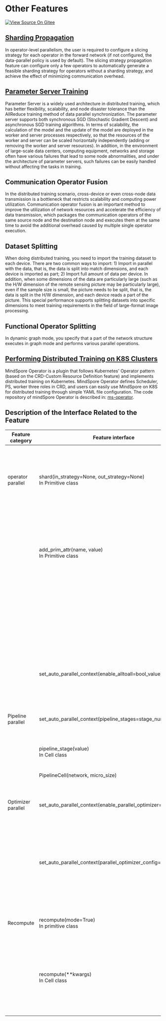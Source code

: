 # Other Features

[![View Source On Gitee](https://mindspore-website.obs.cn-north-4.myhuaweicloud.com/website-images/r1.8/resource/_static/logo_source_en.png)](https://gitee.com/mindspore/docs/blob/r1.8/tutorials/experts/source_en/parallel/other_features.md)

## [Sharding Propagation](https://www.mindspore.cn/tutorials/experts/en/r1.8/parallel/sharding_propagation.html)

In operator-level parallelism, the user is required to configure a slicing strategy for each operator in the forward network (if not configured, the data-parallel policy is used by default). The slicing strategy propagation feature can configure only a few operators to automatically generate a feasible sharding strategy for operators without a sharding strategy, and achieve the effect of minimizing communication overhead.

## [Parameter Server Training](https://www.mindspore.cn/tutorials/experts/en/r1.8/parallel/parameter_server_training.html)

Parameter Server is a widely used architecture in distributed training, which has better flexibility, scalability, and node disaster tolerance than the AllReduce training method of data parallel synchronization. The parameter server supports both synchronous SGD (Stochastic Gradient Descent) and asynchronous SGD training algorithms. In terms of scalability, the calculation of the model and the update of the model are deployed in the worker and server processes respectively, so that the resources of the worker and server can be scaled horizontally independently (adding or removing the worker and server resources). In addition, in the environment of large-scale data centers, computing equipment, networks and storage often have various failures that lead to some node abnormalities, and under the architecture of parameter servers, such failures can be easily handled without affecting the tasks in training.

## Communication Operator Fusion

In the distributed training scenario, cross-device or even cross-node data transmission is a bottleneck that restricts scalability and computing power utilization. Communication operator fusion is an important method to improve the utilization of network resources and accelerate the efficiency of data transmission, which packages the communication operators of the same source node and the destination node and executes them at the same time to avoid the additional overhead caused by multiple single operator execution.

## Dataset Splitting

When doing distributed training, you need to import the training dataset to each device. There are two common ways to import: 1) Import in parallel with the data, that is, the data is split into match dimensions, and each device is imported as part; 2) Import full amount of data per device. In addition, when some dimensions of the data are particularly large (such as the H/W dimension of the remote sensing picture may be particularly large), even if the sample size is small, the picture needs to be split, that is, the data is split in the H/W dimension, and each device reads a part of the picture. This special performance supports splitting datasets into specific dimensions to meet training requirements in the field of large-format image processing.

## Functional Operator Splitting

In dynamic graph mode, you specify that a part of the network structure executes in graph mode and performs various parallel operations.

## [Performing Distributed Training on K8S Clusters](https://www.mindspore.cn/tutorials/experts/en/r1.8/parallel/ms_operator.html)

MindSpore Operator is a plugin that follows Kubernetes' Operator pattern (based on the CRD-Custom Resource Definition feature) and implements distributed training on Kubernetes. MindSpore Operator defines Scheduler, PS, worker three roles in CRD, and users can easily use MindSpore on K8S for distributed training through simple YAML file configuration. The code repository of mindSpore Operator is described in: [ms-operator](https://gitee.com/mindspore/ms-operator/).

## Description of the Interface Related to the Feature

| Feature category             | Feature interface                                            | Description                                                  | Function                                                     |
| ---------------------------- | ------------------------------------------------------------ | ------------------------------------------------------------ | ------------------------------------------------------------ |
| operator parallel            | shard(in_strategy=None, out_strategy=None)<br />In Primitive class | Set the sharding strategy of the input and output tensors of the operator (where the sharding strategy of the output tensor only supports some operators, such as Gauther and MatMul.) | Reduce the memory capacity of a single device by slicing the tensor involved in each operator in the network model to complete the large model training/inference. Or use cluster resources to perform distributed computing to reduce the overall execution time. |
|                              | add_prim_attr(name, value)<br />In Primitive class           | Gather Operator:<br />add_prim_attr(“manual_split”, config): Configure a non-uniform sharding strategy for its first input, where config type is tuple, which describes how the first parameter, dimension 0, is split. For example , ( 10 , 20 , 30 , 4 ) means that the 0th dimension of the first input of the operator is tangent into 4 parts , and the shape size of each part is 10 , 20 , 30 , 4, respectively. | In the recommended field, there is a scene where each column of the dataset corresponds to a subtable. In this scenario, using this configuration can reduce traffic and improve overall performance. |
|                              |                                                              | EmbeddingLookUp Operator:<br />add_prim_attr(“primitive_target”, “CPU”): Configure it to execute on the CPU for heterogeneous scenarios. | In the recommended field, there is a particularly large scene of the Embedding Table, in order to save device memory, you can use this configuration to put EmbeddingLookUp on the CPU to execute to complete the training of the recommended large model. |
|                              | set_auto_parallel_context(enable_alltoall=bool_value)        | Indicate whether the AllToAll communication operator is allowed to be generated when communicating, and its value is the bool type, which defaults to False. | AllToAll communication can reduce the amount of communication data and improve communication efficiency, but it requires environmental support. |
| Pipeline parallel            | set_auto_parallel_context(pipeline_stages=stage_num)         | Set the number of pipes in pipeline parallelism, the value of which is a positive integer, and the value range is [1, number of devices]. | Specify the number of stages, limiting the communication domain of the collection communication to the stage, and the point-to-point communication between the stages. |
|                              | pipeline_stage(value)<br />In Cell class                     | Set which stage the Cell executes in.                        | Set which stage the Cell executes in.                        |
|                              | PipelineCell(network, micro_size)                            | Specify the number of MicroSizes for the training network, where the network is the network to be trained and the micro_size is a positive integer. | Specify micro_size can reduce the idle wait time between stages and improve the overall efficiency of pipeline parallel. |
| Optimizer parallel           | set_auto_parallel_context(enable_parallel_optimizer=bool_value) | Indicate whether optimizer parallelism is enabled. Its value is bool type, and the default is False. | Optimizer parallel saves static memory overhead, but increases communication overhead. |
|                              | set_auto_parallel_context(parallel_optimizer_config=config)  | This configuration takes effect only after optimizer parallel is turned on. The config is a dict and supports two key values: <br />gradient_accumulation_shard(bool): If True, the cumulative gradient variable will be sharded on the data parallelism, defaulting to False.<br />parallel_optimizer_threshold(int): This value represents the optimizer sharding threshold in KB (default value is 64KB). When the parameter size does not exceed this value, it will not be split. | gradient_accumulation_shard true saves a portion of the parameter size of static memory, but increases communication overhead. <br />Optimizer sharding thresholds allow smaller shape parameters to be not optimized for splitting to save communication resources. |
| Recompute                    | recompute(mode=True)<br />In primitive class                 | Used to specify whether the operator needs to be recalculated, and its value is bool type, which defaults to True and means that the operator recalculation is enabled. | After enabling operator recalculation, you can reduce the peak of dynamic memory, but increase the overall computation amount. |
|                              | recompute(**kwargs)<br />In Cell class                       | When this interface is called, the operator in this Cell is recalculated.<br />The input parameter has two bool class options:<br />mp_comm_recompute: Whether to enable model parallel communication operator recalculation, and the default is True.<br />parallel_optimizer_comm_recompute: Whether to enable optimizer parallel communication operator recompute, and the default is False. | Enable Cell recompute and configure whether the model parallel communication operator and the optimizer parallel communication operator are recomputed. When the communication operator is recomputed, it consumes communication resources but reduces the peak of dynamic memory. |
